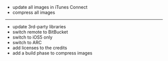 * update all images in iTunes Connect
* compress all images

---

* update 3rd-party libraries
* switch remote to BitBucket
* switch to iOS5 only
* switch to ARC
* add licenses to the credits
* add a build phase to compress images
